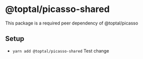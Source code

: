 # @toptal/picasso-shared

This package is a required peer dependency of @toptal/picasso

## Setup

- `yarn add @toptal/picasso-shared`
Test change
